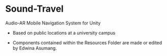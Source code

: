 # Sound-Travel
Audio-AR Mobile Navigation System for Unity

- Based on public locations at a university campus

- Components contained within the Resources Folder are made or edited by Edwina Asumang.
